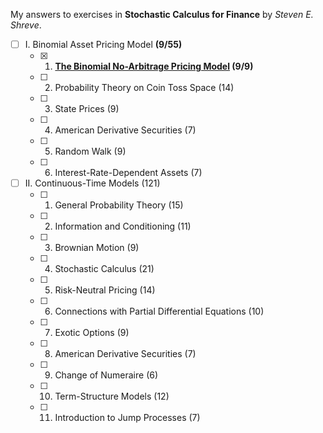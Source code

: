 My answers to exercises in **Stochastic Calculus for Finance** by *Steven E. Shreve*.

- [ ] I. Binomial Asset Pricing Model **(9/55)**
    - [x] 1. **[The Binomial No-Arbitrage Pricing Model](101-binomial.pdf) (9/9)**
    - [ ] 2. Probability Theory on Coin Toss Space (14)
    - [ ] 3. State Prices (9)
    - [ ] 4. American Derivative Securities (7)
    - [ ] 5. Random Walk (9)
    - [ ] 6. Interest-Rate-Dependent Assets (7)

- [ ] II. Continuous-Time Models (121)
    - [ ] 1. General Probability Theory (15)
    - [ ] 2. Information and Conditioning (11)
    - [ ] 3. Brownian Motion (9)
    - [ ] 4. Stochastic Calculus (21)
    - [ ] 5. Risk-Neutral Pricing (14)
    - [ ] 6. Connections with Partial Differential Equations (10)
    - [ ] 7. Exotic Options (9)
    - [ ] 8. American Derivative Securities (7)
    - [ ] 9. Change of Numeraire (6)
    - [ ] 10. Term-Structure Models (12)
    - [ ] 11. Introduction to Jump Processes (7)

